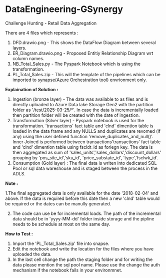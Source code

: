 # DataEngineering-GSynergy
Challenge Hunting - Retail Data Aggregation

There are 4 files which represents : 
1. DFD.drawio.png -  This shows the DataFlow Diagram between several layers.
2. ER_Diagram.drawio.png - Proposed Entitiy Relationship Diagram wrt column names.
3. NB_Total_Sales.py - The Pyspark Notebook which is using the transformation.
4. PL_Total_Sales.zip - This will the template of the pipelines which can be imported to synapse(Azure Orchestration tool) envrionment only.


**Explaination of Solution :**
1. Ingestion (bronze layer) - The data was available to as files and is directly uploaded to Azure Data lake Storage Gen2 with the partition folder as '/test/2025-03-25/*'. In case the data is incrementally loaded then partition folder will be created with the date of ingestion.
2. Transformation (Silver layer) - Pyspark notebook is used for the transformation.
   'transactions' fact table and 'clnd' dimention table is loaded in the data frame and any NULLS and duplicates are revomed (if any) using the user defined function 'remove_duplicates_and_null()'.
   Inner Joined is performed between transactions'transactions' fact table and 'clnd' dimention table using fscldt_id as foriegn key.
   The data is then aggregated as sum of 'sales_units','sales_dollars','discount_dollars' grouping by 'pos_site_id','sku_id', 'price_substate_id', 'type','fsclwk_id'.
3. Consumption (Gold layer) : The final data is writen into dedicated SQL Pool or sql data wareshouse and is staged between the process in the ADLS.

**Note :** 

1.The final aggregated data is only available for the date '2018-02-04' and above. If the data is required before this date then a new 'clnd' table would be required or the dates can be manully generated.

2. The code can use be for incremental loads. The path of the incremental data should be in 'yyyy-MM-dd' folder inside storage and the pipline needs to be schedule at most on the same day.



**How to Test :**
1. Import the 'PL_Total_Sales.zip' file into snapse.
2. Edit the notebook and write the location for the files where you have uploaded the data.
3. In the last cell change the path the staging folder and for writing the data please mention the sql pool name.
Please use the change the auth mechanism if the notebook fails in your environmnet.
   
